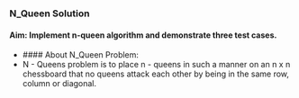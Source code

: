 ### N_Queen Solution
#### Aim: Implement n-queen algorithm and demonstrate three test cases.
<ul>
  
  <li>#### About N_Queen Problem:</li>
 <li>N - Queens problem is to place n - queens in such a manner on an n x n chessboard that no queens attack each other by being in the same row, column or diagonal.</li>
  </ul>
